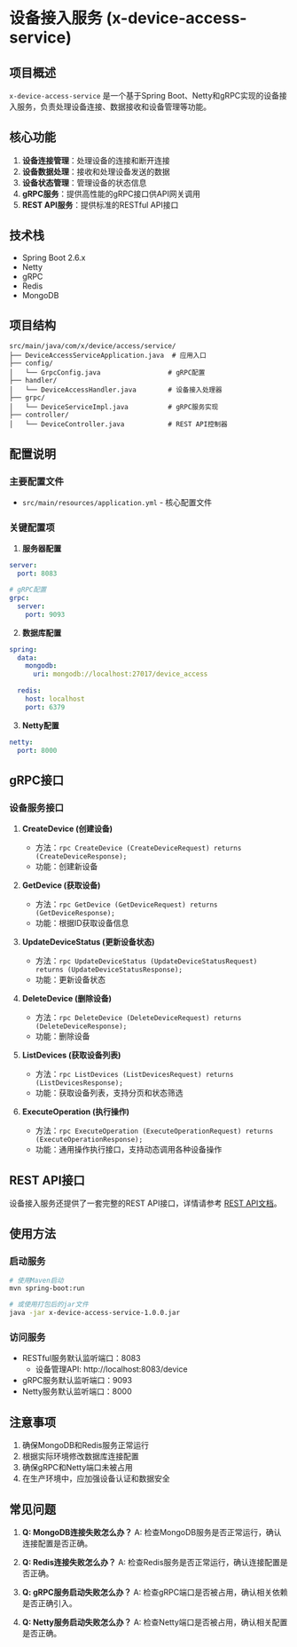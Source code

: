 # 设备接入服务 (x-device-access-service)

## 项目概述

`x-device-access-service` 是一个基于Spring Boot、Netty和gRPC实现的设备接入服务，负责处理设备连接、数据接收和设备管理等功能。

## 核心功能

1. **设备连接管理**：处理设备的连接和断开连接
2. **设备数据处理**：接收和处理设备发送的数据
3. **设备状态管理**：管理设备的状态信息
4. **gRPC服务**：提供高性能的gRPC接口供API网关调用
5. **REST API服务**：提供标准的RESTful API接口

## 技术栈

- Spring Boot 2.6.x
- Netty
- gRPC
- Redis
- MongoDB

## 项目结构

```
src/main/java/com/x/device/access/service/
├── DeviceAccessServiceApplication.java  # 应用入口
├── config/
│   └── GrpcConfig.java                 # gRPC配置
├── handler/
│   └── DeviceAccessHandler.java        # 设备接入处理器
├── grpc/
│   └── DeviceServiceImpl.java          # gRPC服务实现
├── controller/
│   └── DeviceController.java           # REST API控制器
```

## 配置说明

### 主要配置文件

- `src/main/resources/application.yml` - 核心配置文件

### 关键配置项

1. **服务器配置**
```yaml
server:
  port: 8083

# gRPC配置
grpc:
  server:
    port: 9093
```

2. **数据库配置**
```yaml
spring:
  data:
    mongodb:
      uri: mongodb://localhost:27017/device_access
      
  redis:
    host: localhost
    port: 6379
```

3. **Netty配置**
```yaml
netty:
  port: 8000
```

## gRPC接口

### 设备服务接口

1. **CreateDevice (创建设备)**
   - 方法：`rpc CreateDevice (CreateDeviceRequest) returns (CreateDeviceResponse);`
   - 功能：创建新设备

2. **GetDevice (获取设备)**
   - 方法：`rpc GetDevice (GetDeviceRequest) returns (GetDeviceResponse);`
   - 功能：根据ID获取设备信息

3. **UpdateDeviceStatus (更新设备状态)**
   - 方法：`rpc UpdateDeviceStatus (UpdateDeviceStatusRequest) returns (UpdateDeviceStatusResponse);`
   - 功能：更新设备状态

4. **DeleteDevice (删除设备)**
   - 方法：`rpc DeleteDevice (DeleteDeviceRequest) returns (DeleteDeviceResponse);`
   - 功能：删除设备

5. **ListDevices (获取设备列表)**
   - 方法：`rpc ListDevices (ListDevicesRequest) returns (ListDevicesResponse);`
   - 功能：获取设备列表，支持分页和状态筛选

6. **ExecuteOperation (执行操作)**
   - 方法：`rpc ExecuteOperation (ExecuteOperationRequest) returns (ExecuteOperationResponse);`
   - 功能：通用操作执行接口，支持动态调用各种设备操作

## REST API接口

设备接入服务还提供了一套完整的REST API接口，详情请参考 [REST API文档](REST_API.md)。

## 使用方法

### 启动服务

```bash
# 使用Maven启动
mvn spring-boot:run

# 或使用打包后的jar文件
java -jar x-device-access-service-1.0.0.jar
```

### 访问服务

- RESTful服务默认监听端口：8083
  - 设备管理API: http://localhost:8083/device
- gRPC服务默认监听端口：9093
- Netty服务默认监听端口：8000

## 注意事项

1. 确保MongoDB和Redis服务正常运行
2. 根据实际环境修改数据库连接配置
3. 确保gRPC和Netty端口未被占用
4. 在生产环境中，应加强设备认证和数据安全

## 常见问题

1. **Q: MongoDB连接失败怎么办？**
   A: 检查MongoDB服务是否正常运行，确认连接配置是否正确。

2. **Q: Redis连接失败怎么办？**
   A: 检查Redis服务是否正常运行，确认连接配置是否正确。

3. **Q: gRPC服务启动失败怎么办？**
   A: 检查gRPC端口是否被占用，确认相关依赖是否正确引入。

4. **Q: Netty服务启动失败怎么办？**
   A: 检查Netty端口是否被占用，确认相关配置是否正确。